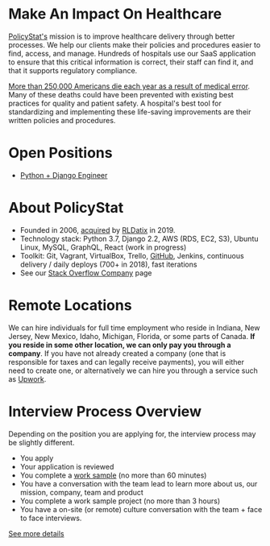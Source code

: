 # Make An Impact On Healthcare

[PolicyStat's](https://rldatix.com/en-us/products/policy-management) mission is to improve healthcare delivery through better processes. We help our clients make their policies and procedures easier to find, access, and manage. Hundreds of hospitals use our SaaS application to ensure that this critical information is correct, their staff can find it, and that it supports regulatory compliance.

[More than 250,000 Americans die each year as a result of medical error](https://hub.jhu.edu/2016/05/03/medical-errors-third-leading-cause-of-death/). Many of these deaths could have been prevented with existing best practices for quality and patient safety. A hospital's best tool for standardizing and implementing these life-saving improvements are their written policies and procedures.

# Open Positions

* [Python + Django Engineer](jobs/python_django_engineer.md)

# About PolicyStat

- Founded in 2006, [acquired](https://www.prnewswire.com/news-releases/rldatix-to-acquire-icontracts-300848612.html) by [RLDatix](https://www.rldatix.com) in 2019.
- Technology stack: Python 3.7, Django 2.2, AWS (RDS, EC2, S3), Ubuntu Linux, MySQL, GraphQL, React (work in progress)
- Toolkit: Git, Vagrant, VirtualBox, Trello, [GitHub](https://github.com/policystat), Jenkins, continuous delivery / daily deploys (700+ in 2018), fast iterations
- See our [Stack Overflow Company](https://stackoverflow.com/jobs/companies/policystat) page

# Remote Locations

We can hire individuals for full time employment who reside in
Indiana, New Jersey, New Mexico, Idaho, Michigan, Florida, or some parts of Canada.
**If you reside in some other location, we can only pay you through a
company**.
If you have not already created a company
(one that is responsible for taxes and can legally receive payments),
you will either need to create one,
  or alternatively we can hire you through a service such as
[Upwork](https://upwork.com).

# Interview Process Overview

Depending on the position you are applying for,
the interview process may be slightly different.

* You apply
* Your application is reviewed
* You complete a [work sample](https://medium.com/policystat-product-development/why-all-jobs-interviews-should-include-doing-real-work-34b54d393939) (no more than 60 minutes)
* You have a conversation with the team lead to learn more about us, our
  mission, company, team and product
* You complete a work sample project (no more than 3 hours)
* You have a on-site (or remote) culture conversation with the team + face to face interviews.

[See more details](interview_process.md)
